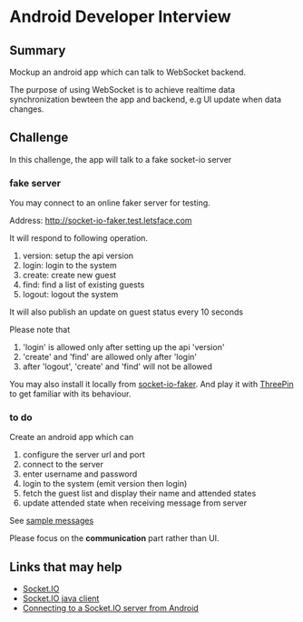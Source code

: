 # Android Developer Interview

## Summary

Mockup an android app which can talk to WebSocket backend.

The purpose of using WebSocket is to achieve realtime data synchronization bewteen the app and backend, e.g UI update when data changes.

## Challenge

In this challenge, the app will talk to a fake socket-io server

### fake server

You may connect to an online faker server for testing. 

Address: http://socket-io-faker.test.letsface.com

It will respond to following operation.

1. version: setup the api version
2. login: login to the system
3. create: create new guest
4. find: find a list of existing guests
5. logout: logout the system

It will also publish an update on guest status every 10 seconds

Please note that

1. 'login' is allowed only after setting up the api 'version'
2. 'create' and 'find' are allowed only after 'login'
3. after 'logout', 'create' and 'find' will not be allowed

You may also install it locally from [socket-io-faker](https://github.com/letsface/socket-io-faker). And play it with [ThreePin](https://github.com/letsface/ThreePin) to get familiar with its behaviour.

### to do

Create an android app which can

1. configure the server url and port
2. connect to the server
3. enter username and password
4. login to the system (emit version then login)
5. fetch the guest list and display their name and attended states
6. update attended state when receiving message from server

See [sample messages](https://github.com/letsface/ThreePin/blob/master/threepin.json)

Please focus on the **communication** part rather than UI.

## Links that may help

* [Socket.IO](http://socket.io/)
* [Socket.IO java client](https://github.com/Gottox/socket.io-java-client)
* [Connecting to a Socket.IO server from Android](http://nkzawa.tumblr.com/post/46850605422/connecting-to-a-socket-io-server-from-android)
